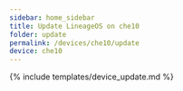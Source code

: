 ```yaml
---
sidebar: home_sidebar
title: Update LineageOS on che10
folder: update
permalink: /devices/che10/update
device: che10
---
```

{% include templates/device_update.md %}
